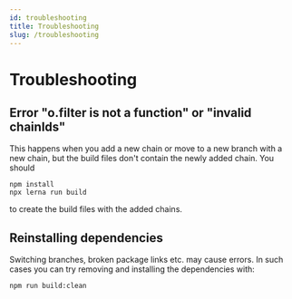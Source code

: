 ```yaml
---
id: troubleshooting
title: Troubleshooting
slug: /troubleshooting
---
```


# Troubleshooting

## Error "o.filter is not a function" or "invalid chainIds"

This happens when you add a new chain or move to a new branch with a new chain, but the build files don't contain the newly added chain. You should

```
npm install
npx lerna run build
```

to create the build files with the added chains.

## Reinstalling dependencies

Switching branches, broken package links etc. may cause errors. In such cases you can try removing and installing the dependencies with:

```
npm run build:clean
```
